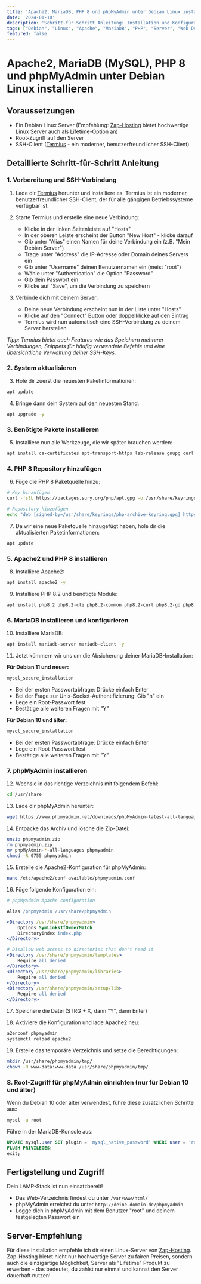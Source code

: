 ```yaml
---
title: 'Apache2, MariaDB, PHP 8 und phpMyAdmin unter Debian Linux installieren'
date: '2024-01-10'
description: 'Schritt-für-Schritt Anleitung: Installation und Konfiguration eines LAMP-Stacks (Linux, Apache2, MariaDB, PHP 8) mit phpMyAdmin auf Debian. Inklusive Sicherheitstipps und Fehlerbehebung.'
tags: ["Debian", "Linux", "Apache", "MariaDB", "PHP", "Server", "Web Development", "LAMP", "phpMyAdmin", "Tutorial"]
featured: false
---
```


# Apache2, MariaDB (MySQL), PHP 8 und phpMyAdmin unter Debian Linux installieren

## Voraussetzungen

- Ein Debian Linux Server (Empfehlung: [Zap-Hosting](https://zap-hosting.com/achim) bietet hochwertige Linux Server auch als Lifetime-Option an)
- Root-Zugriff auf den Server
- SSH-Client ([Termius](https://termius.com) - ein moderner, benutzerfreundlicher SSH-Client)

## Detaillierte Schritt-für-Schritt Anleitung

### 1. Vorbereitung und SSH-Verbindung

1. Lade dir [Termius](https://termius.com) herunter und installiere es. Termius ist ein moderner, benutzerfreundlicher SSH-Client, der für alle gängigen Betriebssysteme verfügbar ist.

2. Starte Termius und erstelle eine neue Verbindung:
   - Klicke in der linken Seitenleiste auf "Hosts"
   - In der oberen Leiste erscheint der Button "New Host" - klicke darauf
   - Gib unter "Alias" einen Namen für deine Verbindung ein (z.B. "Mein Debian Server")
   - Trage unter "Address" die IP-Adresse oder Domain deines Servers ein
   - Gib unter "Username" deinen Benutzernamen ein (meist "root")
   - Wähle unter "Authentication" die Option "Password"
   - Gib dein Passwort ein
   - Klicke auf "Save", um die Verbindung zu speichern

3. Verbinde dich mit deinem Server:
   - Deine neue Verbindung erscheint nun in der Liste unter "Hosts"
   - Klicke auf den "Connect" Button oder doppelklicke auf den Eintrag
   - Termius wird nun automatisch eine SSH-Verbindung zu deinem Server herstellen

*Tipp: Termius bietet auch Features wie das Speichern mehrerer Verbindungen, Snippets für häufig verwendete Befehle und eine übersichtliche Verwaltung deiner SSH-Keys.*

### 2. System aktualisieren

3. Hole dir zuerst die neuesten Paketinformationen:
```bash
apt update
```

4. Bringe dann dein System auf den neuesten Stand:
```bash
apt upgrade -y
```

### 3. Benötigte Pakete installieren

5. Installiere nun alle Werkzeuge, die wir später brauchen werden:
```bash
apt install ca-certificates apt-transport-https lsb-release gnupg curl nano unzip -y
```

### 4. PHP 8 Repository hinzufügen

6. Füge die PHP 8 Paketquelle hinzu:
```bash
# Key hinzufügen
curl -fsSL https://packages.sury.org/php/apt.gpg -o /usr/share/keyrings/php-archive-keyring.gpg

# Repository hinzufügen
echo "deb [signed-by=/usr/share/keyrings/php-archive-keyring.gpg] https://packages.sury.org/php/ $(lsb_release -sc) main" > /etc/apt/sources.list.d/php.list
```

7. Da wir eine neue Paketquelle hinzugefügt haben, hole dir die aktualisierten Paketinformationen:
```bash
apt update
```

### 5. Apache2 und PHP 8 installieren

8. Installiere Apache2:
```bash
apt install apache2 -y
```

9. Installiere PHP 8.2 und benötigte Module:
```bash
apt install php8.2 php8.2-cli php8.2-common php8.2-curl php8.2-gd php8.2-intl php8.2-mbstring php8.2-mysql php8.2-opcache php8.2-readline php8.2-xml php8.2-xsl php8.2-zip php8.2-bz2 libapache2-mod-php8.2 -y
```

### 6. MariaDB installieren und konfigurieren

10. Installiere MariaDB:
```bash
apt install mariadb-server mariadb-client -y
```

11. Jetzt kümmern wir uns um die Absicherung deiner MariaDB-Installation:

**Für Debian 11 und neuer:**
```bash
mysql_secure_installation
```
- Bei der ersten Passwortabfrage: Drücke einfach Enter
- Bei der Frage zur Unix-Socket-Authentifizierung: Gib "n" ein
- Lege ein Root-Passwort fest
- Bestätige alle weiteren Fragen mit "Y"

**Für Debian 10 und älter:**
```bash
mysql_secure_installation
```
- Bei der ersten Passwortabfrage: Drücke einfach Enter
- Lege ein Root-Passwort fest
- Bestätige alle weiteren Fragen mit "Y"

### 7. phpMyAdmin installieren

12. Wechsle in das richtige Verzeichnis mit folgendem Befehl:
```bash
cd /usr/share
```

13. Lade dir phpMyAdmin herunter:
```bash
wget https://www.phpmyadmin.net/downloads/phpMyAdmin-latest-all-languages.zip -O phpmyadmin.zip
```

14. Entpacke das Archiv und lösche die Zip-Datei:
```bash
unzip phpmyadmin.zip
rm phpmyadmin.zip
mv phpMyAdmin-*-all-languages phpmyadmin
chmod -R 0755 phpmyadmin
```

15. Erstelle die Apache2-Konfiguration für phpMyAdmin:
```bash
nano /etc/apache2/conf-available/phpmyadmin.conf
```

16. Füge folgende Konfiguration ein:
```apache
# phpMyAdmin Apache configuration

Alias /phpmyadmin /usr/share/phpmyadmin

<Directory /usr/share/phpmyadmin>
    Options SymLinksIfOwnerMatch
    DirectoryIndex index.php
</Directory>

# Disallow web access to directories that don't need it
<Directory /usr/share/phpmyadmin/templates>
    Require all denied
</Directory>
<Directory /usr/share/phpmyadmin/libraries>
    Require all denied
</Directory>
<Directory /usr/share/phpmyadmin/setup/lib>
    Require all denied
</Directory>
```

17. Speichere die Datei (STRG + X, dann "Y", dann Enter)

18. Aktiviere die Konfiguration und lade Apache2 neu:
```bash
a2enconf phpmyadmin
systemctl reload apache2
```

19. Erstelle das temporäre Verzeichnis und setze die Berechtigungen:
```bash
mkdir /usr/share/phpmyadmin/tmp/
chown -R www-data:www-data /usr/share/phpmyadmin/tmp/
```

### 8. Root-Zugriff für phpMyAdmin einrichten (nur für Debian 10 und älter)

Wenn du Debian 10 oder älter verwendest, führe diese zusätzlichen Schritte aus:

```bash
mysql -u root
```

Führe in der MariaDB-Konsole aus:
```sql
UPDATE mysql.user SET plugin = 'mysql_native_password' WHERE user = 'root' AND plugin = 'unix_socket';
FLUSH PRIVILEGES;
exit;
```

## Fertigstellung und Zugriff

Dein LAMP-Stack ist nun einsatzbereit! 

- Das Web-Verzeichnis findest du unter `/var/www/html/`
- phpMyAdmin erreichst du unter `http://deine-domain.de/phpmyadmin`
- Logge dich in phpMyAdmin mit dem Benutzer "root" und deinem festgelegten Passwort ein

## Server-Empfehlung

Für diese Installation empfehle ich dir einen Linux-Server von [Zap-Hosting](https://zap-hosting.com/achim). Zap-Hosting bietet nicht nur hochwertige Server zu fairen Preisen, sondern auch die einzigartige Möglichkeit, Server als "Lifetime" Produkt zu erwerben - das bedeutet, du zahlst nur einmal und kannst den Server dauerhaft nutzen!
